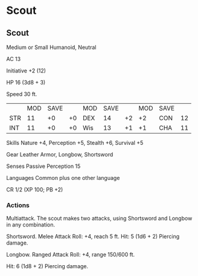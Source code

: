 # Scout

## Scout

Medium or Small Humanoid, Neutral

AC 13

Initiative +2 (12)

HP 16 (3d8 + 3)

Speed 30 ft.

<table><tr><td></td><td>MOD</td><td>SAVE</td><td></td><td>MOD</td><td>SAVE</td><td></td><td>MOD</td><td>SAVE</td><td></td></tr><tr><td>STR</td><td>11</td><td>+0</td><td>+0</td><td>DEX</td><td>14</td><td>+2</td><td>+2</td><td>CON</td><td>12</td></tr><tr><td>INT</td><td>11</td><td>+0</td><td>+0</td><td>Wis</td><td>13</td><td>+1</td><td>+1</td><td>CHA</td><td>11</td></tr></table>

Skills Nature +4, Perception +5, Stealth +6, Survival +5

Gear Leather Armor, Longbow, Shortsword

Senses Passive Perception 15

Languages Common plus one other language

CR 1/2 (XP 100; PB +2)

### Actions

Multiattack. The scout makes two attacks, using Shortsword and Longbow in any combination.

Shortsword. Melee Attack Roll: +4, reach 5 ft. Hit: 5 (1d6 + 2) Piercing damage.

Longbow. Ranged Attack Roll: +4, range 150/600 ft.

Hit: 6 (1d8 + 2) Piercing damage.
